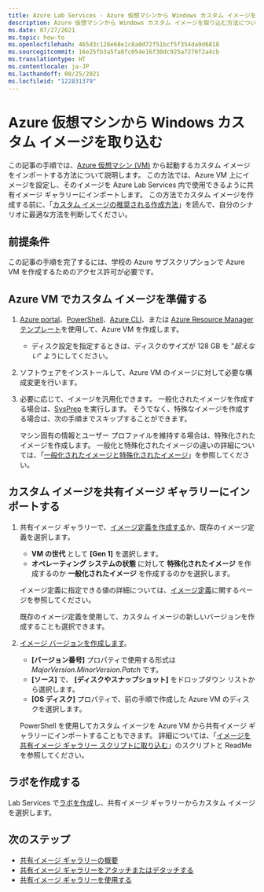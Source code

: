 ```yaml
---
title: Azure Lab Services - Azure 仮想マシンから Windows カスタム イメージを取り込む方法
description: Azure 仮想マシンから Windows カスタム イメージを取り込む方法について説明します。
ms.date: 07/27/2021
ms.topic: how-to
ms.openlocfilehash: 465d3c128e68e1c8a0d72f51bcf5f354da9d6818
ms.sourcegitcommit: 16e25fb3a5fa8fc054e16f30dc925a7276f2a4cb
ms.translationtype: HT
ms.contentlocale: ja-JP
ms.lasthandoff: 08/25/2021
ms.locfileid: "122831379"
---
```

# <a name="bring-a-windows-custom-image-from-an-azure-virtual-machine"></a>Azure 仮想マシンから Windows カスタム イメージを取り込む

この記事の手順では、[Azure 仮想マシン (VM)](https://azure.microsoft.com/services/virtual-machines/) から起動するカスタム イメージをインポートする方法について説明します。 この方法では、Azure VM 上にイメージを設定し、そのイメージを Azure Lab Services 内で使用できるように共有イメージ ギャラリーにインポートします。 この方法でカスタム イメージを作成する前に、「[カスタム イメージの推奨される作成方法](approaches-for-custom-image-creation.md)」を読んで、自分のシナリオに最適な方法を判断してください。

## <a name="prerequisites"></a>前提条件

この記事の手順を完了するには、学校の Azure サブスクリプションで Azure VM を作成するためのアクセス許可が必要です。

## <a name="prepare-a-custom-image-on-an-azure-vm"></a>Azure VM でカスタム イメージを準備する

1. [Azure portal](../virtual-machines/windows/quick-create-portal.md)、[PowerShell](../virtual-machines/windows/quick-create-powershell.md)、[Azure CLI](../virtual-machines/windows/quick-create-cli.md)、または [Azure Resource Manager テンプレート](../virtual-machines/windows/quick-create-template.md)を使用して、Azure VM を作成します。
    
    - ディスク設定を指定するときは、ディスクのサイズが 128 GB を "*超えない*" ようにしてください。
    
1. ソフトウェアをインストールして、Azure VM のイメージに対して必要な構成変更を行います。

1. 必要に応じて、イメージを汎用化できます。 一般化されたイメージを作成する場合は、[SysPrep](../virtual-machines/generalize.md#windows) を実行します。 そうでなく、特殊なイメージを作成する場合は、次の手順までスキップすることができます。

    マシン固有の情報とユーザー プロファイルを維持する場合は、特殊化されたイメージを作成します。 一般化と特殊化されたイメージの違いの詳細については、「[一般化されたイメージと特殊化されたイメージ](../virtual-machines/shared-image-galleries.md#generalized-and-specialized-images)」を参照してください。

## <a name="import-the-custom-image-into-a-shared-image-gallery"></a>カスタム イメージを共有イメージ ギャラリーにインポートする

1. 共有イメージ ギャラリーで、[イメージ定義を作成する](../virtual-machines/windows/shared-images-portal.md#create-an-image-definition)か、既存のイメージ定義を選択します。
     - **VM の世代** として **[Gen 1]** を選択します。
     - **オペレーティング システムの状態** に対して **特殊化されたイメージ** を作成するのか **一般化されたイメージ** を作成するのかを選択します。

    イメージ定義に指定できる値の詳細については、[イメージ定義](../virtual-machines/shared-image-galleries.md#image-definitions)に関するページを参照してください。 
    
    既存のイメージ定義を使用して、カスタム イメージの新しいバージョンを作成することも選択できます。
    
1. [イメージ バージョンを作成します](../virtual-machines/windows/shared-images-portal.md#create-an-image-version)。
    - **[バージョン番号]** プロパティで使用する形式は *MajorVersion.MinorVersion.Patch* です。   
    - **[ソース]** で、 **[ディスクやスナップショット]** をドロップダウン リストから選択します。
    - **[OS ディスク]** プロパティで、前の手順で作成した Azure VM のディスクを選択します。

    PowerShell を使用してカスタム イメージを Azure VM から共有イメージ ギャラリーにインポートすることもできます。 詳細については、「[イメージを共有イメージ ギャラリー スクリプトに取り込む](https://github.com/Azure/azure-devtestlab/tree/master/samples/ClassroomLabs/Scripts/BringImageToSharedImageGallery/)」のスクリプトと ReadMe を参照してください。

## <a name="create-a-lab"></a>ラボを作成する

Lab Services で[ラボを作成](tutorial-setup-classroom-lab.md)し、共有イメージ ギャラリーからカスタム イメージを選択します。

## <a name="next-steps"></a>次のステップ

* [共有イメージ ギャラリーの概要](../virtual-machines/shared-image-galleries.md)
* [共有イメージ ギャラリーをアタッチまたはデタッチする](how-to-attach-detach-shared-image-gallery.md)
* [共有イメージ ギャラリーを使用する](how-to-use-shared-image-gallery.md)
